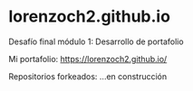 # lorenzoch2.github.io

Desafío final módulo 1: Desarrollo de portafolio

Mi portafolio: https://lorenzoch2.github.io/

Repositorios forkeados: ...en construcción